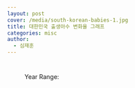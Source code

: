 ```yaml
---
layout: post
cover: /media/south-korean-babies-1.jpg
title: 대한민국 출생아수 변화율 그래프
categories: misc
author:
  - 심재훈
---
```


<style>
  #slider-range-20250303 {
    width: 720px;
    margin: 40px;
  }
  #year-range-text-20250303 {
    width: 720px;
    margin: 40px;
  }    
</style>

<canvas id="myChart" width="800" height="600"></canvas>

<div id="slider-range-20250303"></div>
<p id="year-range-text-20250303">
  Year Range: <span id="year-range-20250303"></span>
</p>

<script>
  // Sample Data (Replace with your actual data)
  const data = {
    labels: [1950, 1951, 1952, 1953, 1954, 1955, 1956, 1957, 1958, 1959, 1960, 1961, 1962, 1963, 1964, 1965, 1966, 1967, 1968, 1969, 1970, 1971, 1972, 1973, 1974, 1975, 1976, 1977, 1978, 1979, 1980, 1981, 1982, 1983, 1984, 1985, 1986, 1987, 1988, 1989, 1990, 1991, 1992, 1993, 1994, 1995, 1996, 1997, 1998, 1999, 2000, 2001, 2002, 2003, 2004, 2005, 2006, 2007, 2008, 2009, 2010, 2011, 2012, 2013, 2014, 2015, 2016, 2017, 2018, 2019, 2020, 2021, 2022, 2023, 2024],
    datasets: [
      {
        label: '출생아 수 (만 명)',
        data: [63.3976, 67.5666, 72.2018, 77.7186, 83.9293, 90.8134, 94.599, 96.3952, 99.3628, 101.6173, 108.0535, 104.6086, 103.6659, 103.322, 100.1833, 99.6052, 103.0245, 100.5295, 104.3321, 104.4943, 100.6645, 102.4773, 95.278, 96.5521, 92.2823, 87.403, 79.6331, 82.5339, 75.0728, 86.2669, 86.2835, 86.7409, 84.8312, 76.9155, 67.4793, 65.5489, 63.6019, 62.3831, 63.3092, 63.9431, 64.9738, 70.9275, 73.0678, 71.5826, 72.1185, 71.502, 69.1226, 67.5394, 64.1594, 62.0668, 64.0089, 55.9934, 49.6911, 49.5036, 47.6958, 43.8707, 45.1759, 49.6822, 46.5892, 44.4849, 47.0171, 47.1265, 48.455, 43.6455, 43.5435, 43.842, 40.6243, 35.7771, 32.6822, 30.2676, 27.2337, 26.0562, 24.9186, 23.0028, 23.8343], // Divided by 10000
        type: 'line',
        borderColor: 'rgba(54, 162, 235, 1)', // Blue
        borderWidth: 2,
        yAxisID: 'y-axis-1',
        tension: 0.4 // Add tension for a smoother curve
      },
      {
        label: '출생아수 변화율 (%)',
        data: ['N/A', 6.58, 6.86, 7.64, 7.99, 8.2, 4.17, 1.9, 3.08, 2.27, 6.33, -3.19, -0.9, -0.33, -3.04, -0.58, 3.43, -2.42, 3.78, 0.16, -3.66, 1.8, -7.02, 1.34, -4.42, -5.29, -8.89, 3.64, -8.92, 15.44, 0.02, 0.53, -2.2, -9.33, -12.27, -2.86, -2.97, -1.92, 1.48, 1.0, 1.61, 9.16, 2.97, -2.03, 0.75, -0.85, -3.33, -2.29, -5.0, -3.26, 3.13, -12.52, -11.25, -0.38, -3.65, -8.02, 2.98, 10.0, -6.23, -4.52, 5.69, 0.23, 2.82, -9.93, -0.23, 0.69, -7.34, -11.93, -8.65, -7.39, -9.94, -4.32, -4.37, -7.69, 3.62],
        type: 'line',
        borderColor: 'rgba(255, 99, 132, 1)', // Red
        borderWidth: 2,
        yAxisID: 'y-axis-2',
        tension: 0.4
      }
    ]
  };

  // Initial Year Range
  let startYearIndex = 0;
  let endYearIndex = data.labels.length - 1;

  // Function to update the chart with the selected year range
  function updateChart(start, end) {
    const selectedLabels = data.labels.slice(start, end + 1);
    const selectedBirths = data.datasets[0].data.slice(start, end + 1);
    const selectedRate = data.datasets[1].data.slice(start, end + 1);

    myChart.config.data.labels = selectedLabels;
    myChart.config.data.datasets[0].data = selectedBirths;
    myChart.config.data.datasets[1].data = selectedRate;
    myChart.update();
  }


  // Chart Configuration
  const config = {
    type: 'line', // Overall chart type
    data: {
        labels: data.labels.slice(startYearIndex, endYearIndex + 1),
        datasets: [
            {
                ...data.datasets[0],
                data: data.datasets[0].data.slice(startYearIndex, endYearIndex + 1)
            },
            {
                ...data.datasets[1],
                data: data.datasets[1].data.slice(startYearIndex, endYearIndex + 1)
            }
        ]
    },
    options: {
      responsive: false,
      maintainAspectRatio: false,
      scales: {
        x: {
          display: true,
          title: {
            display: true,
            text: '연도'
          },
          ticks: {
            autoSkip: false, // Prevent labels from being skipped
            maxRotation: 90,   // Allow labels to rotate up to 90 degrees
            minRotation: 45,   // Start rotation at 45 degrees
            callback: function(value, index, values) {
              // Display every nth label
              const step = Math.ceil(data.labels.slice(startYearIndex, endYearIndex + 1).length / 10); // Adjust 10 to control density
              if (index % step === 0) {
                return this.getLabelForValue(value);
              } else {
                return ''; // Hide the label
              }
            }
          }
        },
        'y-axis-1': {
          type: 'linear',
          position: 'left',
          title: {
            display: true,
            text: '출생아 수 (만 명)'
          },
        },
        'y-axis-2': {
          type: 'linear',
          position: 'right',
          title: {
            display: true,
            text: '출생아수 변화율 (%)'
          },
          grid: {
            drawOnChartArea: false
          }
        }
      },
      plugins: {
        title: {
          display: true,
          text: '출생아 수 및 출생아수 변화율',
          font: {
            size: 18
          }
        },
        tooltip: {
          mode: 'index', // Show tooltips for all datasets at the same x value
          intersect: false
        },
        // Add the annotation plugin configuration
        annotation: {
          annotations: [{
            type: 'line',
            mode: 'horizontal',
            scaleID: 'y-axis-2', // Link to the rate Y axis
            value: 0,
            borderColor: 'rgba(0, 0, 0, 0.5)',
            borderWidth: 1,
            label: {
              enabled: false,
            }
          }]
        }
      }
    }
  };

  // Create the Chart
  const myChart = new Chart(
    document.getElementById('myChart'),
    config
  );



  $( function() {
    $("#slider-range-20250303").slider({
      range: true,
      min: 0,
      max: data.labels.length - 1,
      values: [ 0, data.labels.length - 1 ],
      slide: function( event, ui ) {
        $("#year-range-20250303").text(data.labels[ui.values[ 0 ]] + " - " + data.labels[ui.values[ 1 ]] );
      },
      change: function( event, ui ) {
          startYearIndex = ui.values[0];
          endYearIndex = ui.values[1];
          updateChart(startYearIndex, endYearIndex);

          // Update x-axis ticks callback after slider change
          myChart.options.scales.x.ticks.callback = function(value, index, values) {
              const step = Math.ceil(data.labels.slice(startYearIndex, endYearIndex + 1).length / 10);
              if (index % step === 0) {
                  return this.getLabelForValue(value);
              } else {
                  return '';
              }
          };
          myChart.update(); // Re-render the chart to apply the new tick settings
      }
    });
    $("#year-range-20250303").text(data.labels[$("#slider-range-20250303").slider("values", 0)] +
      " - " + data.labels[$("#slider-range-20250303").slider("values", 1)]);
  } );


</script>